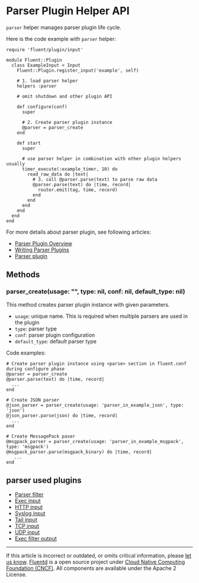 # Parser Plugin Helper API

`parser` helper manages parser plugin life cycle.

Here is the code example with `parser` helper:

``` {.CodeRay}
require 'fluent/plugin/input'

module Fluent::Plugin
  class ExampleInput < Input
    Fluent::Plugin.register_input('example', self)

    # 1. load parser helper
    helpers :parser

    # omit shutdown and other plugin API

    def configure(conf)
      super

      # 2. Create parser plugin instance
      @parser = parser_create
    end

    def start
      super

      # use parser helper in combination with other plugin helpers usually
      timer_execute(:example_timer, 10) do
        read_raw_data do |text|
          # 3. call @parser.parse(text) to parse raw data
          @parser.parse(text) do |time, record|
            router.emit(tag, time, record)
          end
        end
      end
    end
  end
end
```

For more details about parser plugin, see following articles:

-   [Parser Plugin Overview](/plugins/parser/README.md)
-   [Writing Parser Plugins](/articles/api-plugin-parser.md)
-   [Parser plugin](/configuration/parse-section.md)


## Methods


### parser\_create(usage: "", type: nil, conf: nil, default\_type: nil)

This method creates parser plugin instance with given parameters.

-   `usage`: unique name. This is required when multiple parsers are
    used in the plugin
-   `type`: parser type
-   `conf`: parser plugin configuration
-   `default_type`: default parser type

Code examples:

``` {.CodeRay}
# Create parser plugin instance using <parse> section in fluent.conf during configure phase
@parser = parser_create
@parser.parse(text) do |time, record|
  ...
end

# Create JSON parser
@json_parser = parser_create(usage: 'parser_in_example_json', type: 'json')
@json_parser.parse(json) do |time, record|
  ...
end

# Create MessagePack paser
@msgpack_parser = parser_create(usage: 'parser_in_example_msgpack', type: 'msgpack')
@msgpack_parser.parse(msgpack_binary) do |time, record|
   ...
end
```


## parser used plugins

-   [Parser filter](/plugins/filter/parser.md)
-   [Exec input](/plugins/input/exec.md)
-   [HTTP input](/plugins/input/http.md)
-   [Syslog input](/plugins/input/syslog.md)
-   [Tail input](/plugins/input/tail.md)
-   [TCP input](/plugins/input/tcp.md)
-   [UDP input](/plugins/input/udp.md)
-   [Exec filter output](/plugins/output/exec_filter.md)


------------------------------------------------------------------------

If this article is incorrect or outdated, or omits critical information, please [let us know](https://github.com/fluent/fluentd-docs/issues?state=open).
[Fluentd](http://www.fluentd.org/) is a open source project under [Cloud Native Computing Foundation (CNCF)](https://cncf.io/). All components are available under the Apache 2 License.
